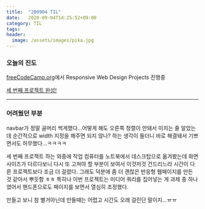 ```yaml
---
title:  "200904 TIL"
date:   2020-09-04T14:25:52+09:00
category: TIL
tags: 
header:
  image: /assets/images/pika.jpg
---
```


<h3>오늘의 진도</h3>

[freeCodeCamp.org](https://www.freecodecamp.org/)에서 Responsive Web Design Projects 진행중

[세 번째 프로젝트 완성!](https://codepen.io/code-atelier/full/abNWExZ)

<hr>

<h3>어려웠던 부분</h3>

navbar가 정말 골머리 썩게했다...어떻게 해도 오른쪽 정렬이 안돼서 미치는 줄 알았는데 순간적으로 width 지정을 해주면 되지 않나? 하는 생각이 들더니 바로 해결돼서 기쁘면서도 허무했다...ㅋㅋㅋㅋ

세 번째 프로젝트 하는 와중에 작업 컴퓨터를 노트북에서 데스크탑으로 옮겨봤는데 화면 사이즈가 다르다보니 다시 또 고쳐야 할 부분이 보여서 이것저것 건드리느라 시간이 다른 프로젝트보다 조금 더 걸렸다.
그래도 덕분에 좀 더 괜찮은 반응형 웹페이지를 만든 것 같아서 뿌듯함 ㅎㅎ 특히나 이번 프로젝트는 미디어 쿼리를 집어넣는 게 과제 중 하나였어서 핸드폰으로도 페이지를 보면서 열심히 조정했다.

만들고 보니 참 별거아닌데 만들때는 어렵고 시간도 오래 걸린단 말이지...ㅠㅠ